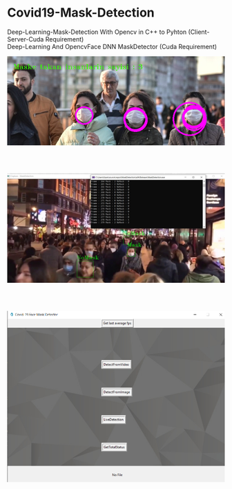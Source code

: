 # Covid19-Mask-Detection
Deep-Learning-Mask-Detection With Opencv in C++ to Pyhton (Client-Server-Cuda Requirement)<br>
Deep-Learning And OpencvFace DNN MaskDetector (Cuda Requirement)


<img src="Sample1.png">

<br><br>

<img src="Sample2.jpg">

<br><br>

<img src="Maskdetector.PNG">
